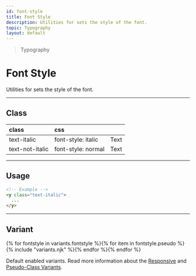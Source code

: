 ```yaml
---
id: font-style
title: Font Style
description: Utilities for sets the style of the font.
topic: Typography
layout: default
---
```


> Typography

# Font Style

Utilities for sets the style of the font.

---

## Class

| <span class="px-3 py-1 text-white (dark)text-charcoal-100 bg-charcoal-100 (dark)bg-gray-600 rounded-full">class</span> | <span class="px-3 py-1 text-white (dark)text-charcoal-100 bg-charcoal-100 (dark)bg-gray-600 rounded-full">css</span> | |
|:--|:--|:-:|
| text-italic | font-style: italic | <y class="text-lg text-italic">Text</y> |
| text-not-italic | font-style: normal | <y class="text-lg text-not-italic">Text</y> |

---

## Usage

```html
<!-- Example -->
<y class="text-italic">
  ...
</y>
```

---

## Variant

<y class="flex flex-gap-2 flex-wrap justify-start items-center">{% for fontstyle in variants.fontstyle %}{% for item in fontstyle.pseudo %}{% include "variants.njk" %}{% endfor %}{% endfor %}</y>

Default enabled variants. Read more information about the [Responsive](/responsive) and [Pseudo-Class Variants](/pseudo-class-variants/).